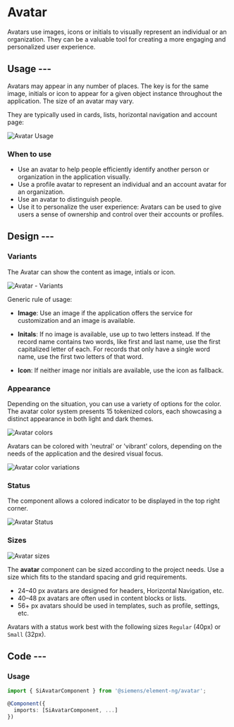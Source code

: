 # Avatar

Avatars use images, icons or initials to visually represent an individual or an organization.
They can be a valuable tool for creating a more engaging and personalized user experience.

## Usage ---

Avatars may appear in any number of places. The key is for the same image, initials or icon to appear for a given object instance throughout the application. The size of an avatar may vary.

They are typically used in cards, lists, horizontal navigation and account page:

![Avatar Usage](images/avatar-usage.png)

### When to use

- Use an avatar to help people efficiently identify another person or organization in the application visually.
- Use a profile avatar to represent an individual and an account avatar for an organization.
- Use an avatar to distinguish people.
- Use it to personalize the user experience: Avatars can be used to give users a sense of ownership and control over their accounts or profiles.

## Design ---

### Variants

The Avatar can show the content as image, intials or icon.

![Avatar - Variants](images/avatar-usage-variants.png)

Generic rule of usage:

- **Image**: Use an image if the application offers the service for customization and an image is available.

- **Initals**: If no image is available, use up to two letters instead. If the record name contains two words, like first and last name, use the first capitalized letter of each.
For records that only have a single word name, use the first two letters of that word.

- **Icon**: If neither image nor initials are available, use the icon as fallback.

### Appearance

Depending on the situation, you can use a variety of options for the color.
The avatar color system presents 15 tokenized colors, each showcasing a distinct appearance in both light and dark themes.

![Avatar colors](images/avatar-usage-colors.png)

Avatars can be colored with 'neutral' or 'vibrant' colors, depending on the needs of the application and the desired visual focus.

![Avatar color variations](images/avatar-usage-color-variations.png)

### Status

The component allows a colored indicator to be displayed in the top right corner.

![Avatar Status](images/avatar-usage-status.png)

### Sizes

![Avatar sizes](images/avatar-usage-sizes.png)

The **avatar** component can be sized according to the project needs. Use a size which fits to the standard spacing and grid requirements.

- 24–40 px avatars are designed for headers, Horizontal Navigation, etc.
- 40–48 px avatars are often used in content blocks or lists.
- 56+ px avatars should be used in templates, such as profile, settings, etc.

Avatars with a status work best with the following sizes `Regular` (40px) or `Small` (32px).

## Code ---

### Usage

```ts
import { SiAvatarComponent } from '@siemens/element-ng/avatar';

@Component({
  imports: [SiAvatarComponent, ...]
})
```

<si-docs-component example="si-avatar/si-avatar" height="250"></si-docs-component>

<si-docs-api component="SiAvatarComponent"></si-docs-api>

<si-docs-types></si-docs-types>
